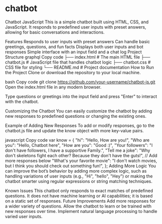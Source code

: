 # chatbot
Chatbot JavaScript
This is a simple chatbot built using HTML, CSS, and JavaScript. It responds to predefined user inputs with preset answers, allowing for basic conversations and interactions.

Features
Responds to user inputs with preset answers
Can handle basic greetings, questions, and fun facts
Displays both user inputs and bot responses
Simple interface with an input field and a chat log
Project Structure
graphql
Copy code
├── index.html        # The main HTML file
├── chatbot.js        # JavaScript file that handles chatbot logic
├── chatbot.css       # CSS file for styling
└── README.md         # Project documentation
How to Run the Project
Clone or download the repository to your local machine.

bash
Copy code
git clone https://github.com/your-username/chatbot-js.git
Open the index.html file in any modern browser.

Type questions or greetings into the input field and press "Enter" to interact with the chatbot.

Customizing the Chatbot
You can easily customize the chatbot by adding new responses to predefined questions or changing the existing ones.

Example of Adding New Responses
To add or modify responses, go to the chatbot.js file and update the know object with more key-value pairs.

javascript
Copy code
var know = {
    "hi": "Hello, How are you!",
    "Who are you": "Hello, Chatbot here",
    "How are you": "Good :)",
    "Your followers": "I don't have followers, I have a supportive Family.",
    "Tell me a joke": "Why don't skeletons fight each other? Because they don't have the guts!",
    // Add more responses below
    "What's your favorite movie": "I don't watch movies, but I think you should check out something fun!",
};
Adding More Logic
You can improve the bot’s behavior by adding more complex logic, such as handling variations of user inputs (e.g., "Hi", "hello", "Hey") or making the chatbot smarter using regular expressions or string matching techniques.

Known Issues
This chatbot only responds to exact matches of predefined questions.
It does not have machine learning or AI capabilities; it is based on a static set of responses.
Future Improvements
Add more responses for a wider variety of questions.
Allow the chatbot to learn or be trained with new responses over time.
Implement natural language processing to handle varied user inputs.

